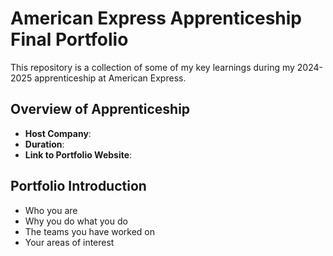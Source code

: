 # American Express  Apprenticeship Final Portfolio

This repository is a collection of some of my key learnings during my 2024-2025 apprenticeship at American Express.

## Overview of Apprenticeship
- **Host Company**:
- **Duration**:
- **Link to Portfolio Website**:

## Portfolio Introduction
- Who you are
- Why you do what you do
- The teams you have worked on
- Your areas of interest
